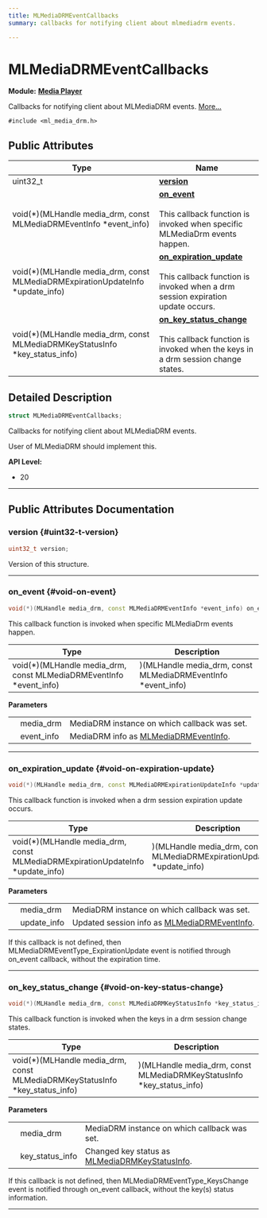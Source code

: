 ```yaml
---
title: MLMediaDRMEventCallbacks
summary: callbacks for notifying client about mlmediadrm events. 

---
```


# MLMediaDRMEventCallbacks

**Module:** **[Media Player](/versioned_docs/version-22-May-2023/api-ref/api/Modules/group___media_player/group___media_player.md)**



Callbacks for notifying client about MLMediaDRM events.  [More...](#detailed-description)


`#include <ml_media_drm.h>`

## Public Attributes

| Type           | Name           |
| -------------- | -------------- |
| uint32_t | **[version](/versioned_docs/version-22-May-2023/api-ref/api/Modules/group___media_player/struct_m_l_media_d_r_m_event_callbacks.md#uint32-t-version)**  |
| void(*)(MLHandle media_drm, const MLMediaDRMEventInfo *event_info) | **[on_event](/versioned_docs/version-22-May-2023/api-ref/api/Modules/group___media_player/struct_m_l_media_d_r_m_event_callbacks.md#void-on-event)** <br></br>This callback function is invoked when specific MLMediaDrm events happen.  |
| void(*)(MLHandle media_drm, const MLMediaDRMExpirationUpdateInfo *update_info) | **[on_expiration_update](/versioned_docs/version-22-May-2023/api-ref/api/Modules/group___media_player/struct_m_l_media_d_r_m_event_callbacks.md#void-on-expiration-update)** <br></br>This callback function is invoked when a drm session expiration update occurs.  |
| void(*)(MLHandle media_drm, const MLMediaDRMKeyStatusInfo *key_status_info) | **[on_key_status_change](/versioned_docs/version-22-May-2023/api-ref/api/Modules/group___media_player/struct_m_l_media_d_r_m_event_callbacks.md#void-on-key-status-change)** <br></br>This callback function is invoked when the keys in a drm session change states.  |

## Detailed Description

```cpp
struct MLMediaDRMEventCallbacks;
```

Callbacks for notifying client about MLMediaDRM events. 

User of MLMediaDRM should implement this.




**API Level:**
  * 20




-----------
## Public Attributes Documentation

### version {#uint32-t-version}

```cpp
uint32_t version;
```


Version of this structure. 





-----------

### on_event {#void-on-event}

```cpp
void(*)(MLHandle media_drm, const MLMediaDRMEventInfo *event_info) on_event;
```

This callback function is invoked when specific MLMediaDrm events happen. 


| Type | Description |
|--|--|
| void(*)(MLHandle media_drm, const MLMediaDRMEventInfo *event_info) | )(MLHandle media_drm, const MLMediaDRMEventInfo *event_info) |


**Parameters**

|  |   |   |
|--|--|--|
|  |media_drm|MediaDRM instance on which callback was set. |
|  |event_info|MediaDRM info as [MLMediaDRMEventInfo](/versioned_docs/version-22-May-2023/api-ref/api/Modules/group___media_player/struct_m_l_media_d_r_m_event_info.md). |




-----------

### on_expiration_update {#void-on-expiration-update}

```cpp
void(*)(MLHandle media_drm, const MLMediaDRMExpirationUpdateInfo *update_info) on_expiration_update;
```

This callback function is invoked when a drm session expiration update occurs. 


| Type | Description |
|--|--|
| void(*)(MLHandle media_drm, const MLMediaDRMExpirationUpdateInfo *update_info) | )(MLHandle media_drm, const MLMediaDRMExpirationUpdateInfo *update_info) |


**Parameters**

|  |   |   |
|--|--|--|
|  |media_drm|MediaDRM instance on which callback was set. |
|  |update_info|Updated session info as [MLMediaDRMEventInfo](/versioned_docs/version-22-May-2023/api-ref/api/Modules/group___media_player/struct_m_l_media_d_r_m_event_info.md). |
If this callback is not defined, then MLMediaDRMEventType_ExpirationUpdate event is notified through on_event callback, without the expiration time.





-----------

### on_key_status_change {#void-on-key-status-change}

```cpp
void(*)(MLHandle media_drm, const MLMediaDRMKeyStatusInfo *key_status_info) on_key_status_change;
```

This callback function is invoked when the keys in a drm session change states. 


| Type | Description |
|--|--|
| void(*)(MLHandle media_drm, const MLMediaDRMKeyStatusInfo *key_status_info) | )(MLHandle media_drm, const MLMediaDRMKeyStatusInfo *key_status_info) |


**Parameters**

|  |   |   |
|--|--|--|
|  |media_drm|MediaDRM instance on which callback was set. |
|  |key_status_info|Changed key status as [MLMediaDRMKeyStatusInfo](/versioned_docs/version-22-May-2023/api-ref/api/Modules/group___media_player/struct_m_l_media_d_r_m_key_status_info.md). |
If this callback is not defined, then MLMediaDRMEventType_KeysChange event is notified through on_event callback, without the key(s) status information.





-----------


